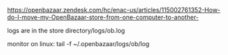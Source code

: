 https://openbazaar.zendesk.com/hc/enac-us/articles/115002761352-How-do-I-move-my-OpenBazaar-store-from-one-computer-to-another-

logs are in the store directory/logs/ob.log

monitor on linux:
tail -f ~/.openbazaar/logs/ob/log